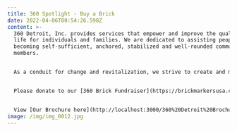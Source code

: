 ```yaml
---
title: 360 Spotlight - Buy a Brick
date: 2022-04-06T00:54:26.598Z
content: >-
  360 Detroit, Inc. provides services that empower and improve the quality of
  life for individuals and families. We are dedicated to assisting people in
  becoming self-sufficient, anchored, stabilized and well-rounded community
  members.


  As a conduit for change and revitalization, we strive to create and maintain viable, safe communities within Detroit.


  Please donate to our [360 Brick Fundraiser](https://brickmarkersusa.com/donors/360.html)![](/img/purchase-a-paver-flyer.pdf)


  View [Our Brochure here](http://localhost:3000/360%20Detroit%20Brochure.pdf)!
image: /img/img_0012.jpg
---
```

